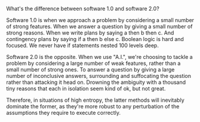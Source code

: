 What's the difference between software 1.0 and software 2.0?

Software 1.0 is when we approach a problem by considering a small number of strong features. When we answer a question by giving a small number of strong reasons. When we write plans by saying a then b then c. And contingency plans by saying if a then b else c. Boolean logic is hard and focused. We never have if statements nested 100 levels deep.

Software 2.0 is the opposite. When we use "A.I.", we're choosing to tackle a problem by considering a large number of weak features, rather than a small number of strong ones. To answer a question by giving a large number of inconclusive answers, surrounding and suffocating the question rather than attacking it head on. Drowning the ambiguity with a thousand tiny reasons that each in isolation seem kind of ok, but not great.

Therefore, in situations of high entropy, the latter methods will inevitably dominate the former, as they're more robust to any perturbation of the assumptions they require to execute correctly.
